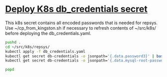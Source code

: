 # **[Deploy K8s db_credentials secret](../../../k8s/repsys/db_credentials.yaml)**

This k8s secret contains all encoded passwords that is needed for repsys. Use ~/cp_from_kingston.sh if necessary to refresh contents of ~/src/k8s/ before deploying the db_credentials.yaml.

```bash
pushd .
cd ~/src/k8s/repsys/
kubectl apply -f db_credentials.yaml
kubectl get secret db-credentials -o jsonpath='{.data.password3}' | base64 --decode
kubectl get secret db-credentials -o jsonpath='{.data.mysql-root-password}' | base64 --decode

popd
```

